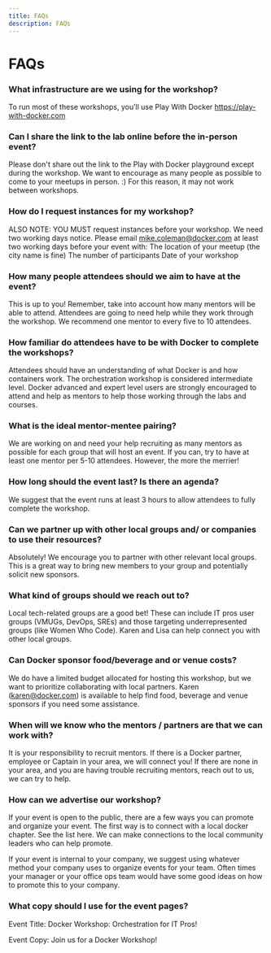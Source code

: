 ```yaml
---
title: FAQs
description: FAQs
---
```


# FAQs

### What infrastructure are we using for the workshop?

To run most of these workshops, you’ll use Play With Docker https://play-with-docker.com

### Can I share the link to the lab online before the in-person event?

Please don't share out the link to the Play with Docker playground except during the workshop. We want to encourage as many people as possible to come to your meetups in person. :) For this reason, it may not work between workshops.

### How do I request instances for my workshop?

ALSO NOTE: YOU MUST request instances before your workshop. We need two working days notice. Please email mike.coleman@docker.com at least two working days before 
your event with: The location of your meetup (the city name is fine) The number of participants Date of your workshop

### How many people attendees should we aim to have at the event?

This is up to you! Remember, take into account how many mentors will be able to attend. Attendees are going to need help while they work through the workshop. We recommend one mentor to every five to 10 attendees.

### How familiar do attendees have to be with Docker to complete the workshops?

Attendees should have an understanding of what Docker is and how containers work. The orchestration workshop is considered intermediate level. Docker advanced and expert level users are strongly encouraged to attend and help as mentors to help those working through the labs and courses.

### What is the ideal mentor-mentee pairing?

We are working on and need your help recruiting as many mentors as possible for each group that will host an event. If you can, try to have at least one mentor per 5-10 attendees. However, the more the merrier!

### How long should the event last? Is there an agenda?

We suggest that the event runs at least 3 hours to allow attendees to fully complete the workshop.

### Can we partner up with other local groups and/ or companies to use their resources?

Absolutely! We encourage you to partner with other relevant local groups. This is a great way to bring new members to your group and potentially solicit new sponsors.

### What kind of groups should we reach out to?

Local tech-related groups are a good bet! These can include IT pros user groups (VMUGs, DevOps, SREs) and those targeting underrepresented groups (like Women Who Code). Karen and Lisa can help connect you with other local groups.

### Can Docker sponsor food/beverage and or venue costs?

We do have a limited budget allocated for hosting this workshop, but we want to prioritize collaborating with local partners. Karen (karen@docker.com) is available to help find food, beverage and venue sponsors if you need some assistance.

### When will we know who the mentors / partners are that we can work with?

It is your responsibility to recruit mentors. If there is a Docker partner, employee or Captain in your area, we will connect you! If there are none in your area, and you are having trouble recruiting mentors, reach out to us, we can try to help.

### How can we advertise our workshop?

If your event is open to the public, there are a few ways you can promote and organize your event. The first way is to connect with a local docker chapter. See the list here. We can make connections to the local community leaders who can help promote.

If your event is internal to your company, we suggest using whatever method your company uses to organize events for your team. Often times your manager or your office ops team would have some good ideas on how to promote this to your company.

### What copy should I use for the event pages?

Event Title:
Docker Workshop: Orchestration for IT Pros!

Event Copy:
Join us for a Docker Workshop!
